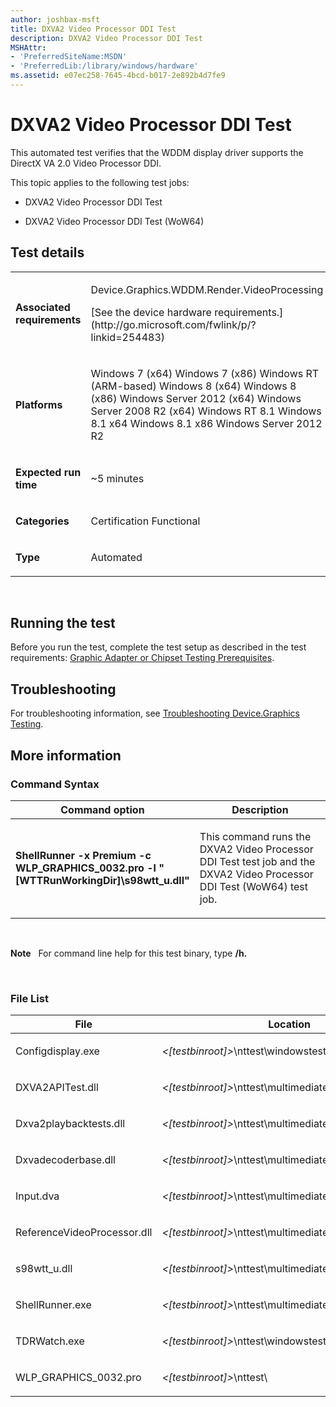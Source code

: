 ```yaml
---
author: joshbax-msft
title: DXVA2 Video Processor DDI Test
description: DXVA2 Video Processor DDI Test
MSHAttr:
- 'PreferredSiteName:MSDN'
- 'PreferredLib:/library/windows/hardware'
ms.assetid: e07ec258-7645-4bcd-b017-2e892b4d7fe9
---
```


# DXVA2 Video Processor DDI Test


This automated test verifies that the WDDM display driver supports the DirectX VA 2.0 Video Processor DDI.

This topic applies to the following test jobs:

-   DXVA2 Video Processor DDI Test

-   DXVA2 Video Processor DDI Test (WoW64)

## Test details


<table>
<colgroup>
<col width="50%" />
<col width="50%" />
</colgroup>
<tbody>
<tr class="odd">
<td><p><strong>Associated requirements</strong></p></td>
<td><p>Device.Graphics.WDDM.Render.VideoProcessing</p>
<p>[See the device hardware requirements.](http://go.microsoft.com/fwlink/p/?linkid=254483)</p></td>
</tr>
<tr class="even">
<td><p><strong>Platforms</strong></p></td>
<td><p>Windows 7 (x64) Windows 7 (x86) Windows RT (ARM-based) Windows 8 (x64) Windows 8 (x86) Windows Server 2012 (x64) Windows Server 2008 R2 (x64) Windows RT 8.1 Windows 8.1 x64 Windows 8.1 x86 Windows Server 2012 R2</p></td>
</tr>
<tr class="odd">
<td><p><strong>Expected run time</strong></p></td>
<td><p>~5 minutes</p></td>
</tr>
<tr class="even">
<td><p><strong>Categories</strong></p></td>
<td><p>Certification Functional</p></td>
</tr>
<tr class="odd">
<td><p><strong>Type</strong></p></td>
<td><p>Automated</p></td>
</tr>
</tbody>
</table>

 

## Running the test


Before you run the test, complete the test setup as described in the test requirements: [Graphic Adapter or Chipset Testing Prerequisites](graphic-adapter-or-chipset-testing-prerequisites.md).

## Troubleshooting


For troubleshooting information, see [Troubleshooting Device.Graphics Testing](troubleshooting-devicegraphics-testing.md).

## More information


### Command Syntax

<table>
<colgroup>
<col width="50%" />
<col width="50%" />
</colgroup>
<thead>
<tr class="header">
<th>Command option</th>
<th>Description</th>
</tr>
</thead>
<tbody>
<tr class="odd">
<td><p><strong>ShellRunner -x Premium -c WLP_GRAPHICS_0032.pro -l &quot;[WTTRunWorkingDir]\s98wtt_u.dll&quot;</strong></p></td>
<td><p>This command runs the DXVA2 Video Processor DDI Test test job and the DXVA2 Video Processor DDI Test (WoW64) test job.</p></td>
</tr>
</tbody>
</table>

 

**Note**  
For command line help for this test binary, type **/h.**

 

### File List

<table>
<colgroup>
<col width="50%" />
<col width="50%" />
</colgroup>
<thead>
<tr class="header">
<th>File</th>
<th>Location</th>
</tr>
</thead>
<tbody>
<tr class="odd">
<td><p>Configdisplay.exe</p></td>
<td><p><em>&lt;[testbinroot]&gt;</em>\nttest\windowstest\tools\</p></td>
</tr>
<tr class="even">
<td><p>DXVA2APITest.dll</p></td>
<td><p><em>&lt;[testbinroot]&gt;</em>\nttest\multimediatest\streaming\dxva\</p></td>
</tr>
<tr class="odd">
<td><p>Dxva2playbacktests.dll</p></td>
<td><p><em>&lt;[testbinroot]&gt;</em>\nttest\multimediatest\streaming\dxva\</p></td>
</tr>
<tr class="even">
<td><p>Dxvadecoderbase.dll</p></td>
<td><p><em>&lt;[testbinroot]&gt;</em>\nttest\multimediatest\streaming\dxva\</p></td>
</tr>
<tr class="odd">
<td><p>Input.dva</p></td>
<td><p><em>&lt;[testbinroot]&gt;</em>\nttest\multimediatest\streaming\dxva\</p></td>
</tr>
<tr class="even">
<td><p>ReferenceVideoProcessor.dll</p></td>
<td><p><em>&lt;[testbinroot]&gt;</em>\nttest\multimediatest\streaming\dxva\</p></td>
</tr>
<tr class="odd">
<td><p>s98wtt_u.dll</p></td>
<td><p><em>&lt;[testbinroot]&gt;</em>\nttest\multimediatest\common\</p></td>
</tr>
<tr class="even">
<td><p>ShellRunner.exe</p></td>
<td><p><em>&lt;[testbinroot]&gt;</em>\nttest\multimediatest\common\wdk\</p></td>
</tr>
<tr class="odd">
<td><p>TDRWatch.exe</p></td>
<td><p><em>&lt;[testbinroot]&gt;</em>\nttest\windowstest\graphics\</p></td>
</tr>
<tr class="even">
<td><p>WLP_GRAPHICS_0032.pro</p></td>
<td><p><em>&lt;[testbinroot]&gt;</em>\nttest\</p></td>
</tr>
</tbody>
</table>

 

 

 






